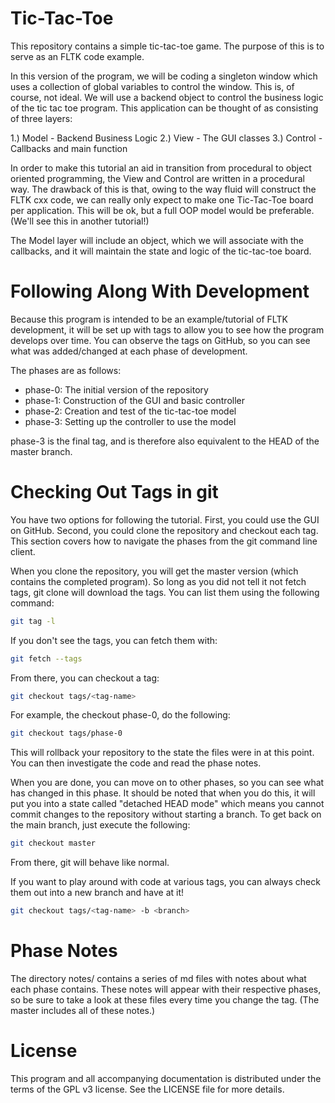 Tic-Tac-Toe
===========
This repository contains a simple tic-tac-toe game.  The purpose of
this is to serve as an FLTK code example.

In this version of the program, we will be coding a singleton window
which uses a collection of global variables to control the window.
This is, of course, not ideal.  We will use a backend object to
control the business logic of the tic tac toe program. This
application can be thought of as consisting of three layers:

  1.) Model - Backend Business Logic
  2.) View - The GUI classes
  3.) Control - Callbacks and main function

In order to make this tutorial an aid in transition from procedural to
object oriented programming, the View and Control are written in
a procedural way.  The drawback of this is that, owing to the way
fluid will construct the FLTK cxx code, we can really only expect to
make one Tic-Tac-Toe board per application.  This will be ok, but
a full OOP model would be preferable. (We'll see this in another
tutorial!)

The Model layer will include an object, which we will associate with
the callbacks, and it will maintain the state and logic of the
tic-tac-toe board.


Following Along With Development
================================
Because this program is intended to be an example/tutorial of FLTK
development, it will be set up with tags to allow you to see how the
program develops over time. You can observe the tags on GitHub, so you
can see what was added/changed at each phase of development.

The phases are as follows:

  * phase-0: The initial version of the repository
  * phase-1: Construction of the GUI and basic controller
  * phase-2: Creation and test of the tic-tac-toe model
  * phase-3: Setting up the controller to use the model 

phase-3 is the final tag, and is therefore also equivalent to the HEAD
of the master branch.


Checking Out Tags in git
========================
You have two options for following the tutorial.  First, you could use
the GUI on GitHub.  Second, you could clone the repository and
checkout each tag.  This section covers how to navigate the phases
from the git command line client.

When you clone the repository, you will get the master version (which
contains the completed program).  So long as you did not tell it not
fetch tags, git clone will download the tags.  You can list them using
the following command:

```bash
git tag -l
```

If you don't see the tags, you can fetch them with:
```bash
git fetch --tags
```

From there, you can checkout a tag:
```bash
git checkout tags/<tag-name>
```

For example, the checkout phase-0, do the following:
```bash
git checkout tags/phase-0
```
This will rollback your repository to the state the files were in at
this point.  You can then investigate the code and read the phase
notes.

When you are done, you can move on to other phases, so you can see
what has changed in this phase.  It should be noted that when you do
this, it will put you into a state called "detached HEAD mode" which
means you cannot commit changes to the repository without starting
a branch.  To get back on the main branch, just execute the following:
```bash
git checkout master
```
From there, git will behave like normal.

If you want to play around with code at various tags, you can always
check them out into a new branch and have at it!
```bash
git checkout tags/<tag-name> -b <branch>
```


Phase Notes
===========
The directory notes/ contains a series of md files with notes about
what each phase contains.  These notes will appear with their
respective phases, so be sure to take a look at these files every time
you change the tag.  (The master includes all of these notes.)

License 
=======
This program and all accompanying documentation is distributed under
the terms of the GPL v3 license.  See the LICENSE file for more
details.
